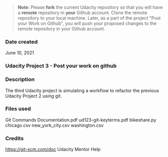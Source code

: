 >**Note**: Please **fork** the current Udacity repository so that you will have a **remote** repository in **your** Github account. Clone the remote repository to your local machine. Later, as a part of the project "Post your Work on Github", you will push your proposed changes to the remote repository in your Github account.

### Date created
June 10, 2021

### Udacity Project 3 - Post your work on github

### Description
The third Udacity project is simulating a workflow to refactor the previous Udacity Project 2 using git.

### Files used
Git Commands Documentation.pdf
ud123-git-keyterms.pdf
bikeshare.py
chicago.csv
new_york_city.csv
washington.csv

### Credits
https://git-scm.com/doc
Udacity Mentor Help
